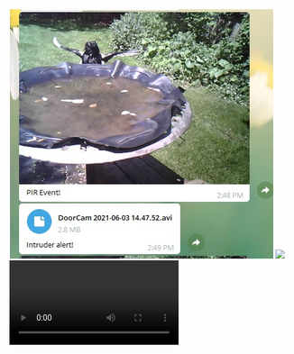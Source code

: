 
<img src="./magpie.jpg">
<img src="./DoorCam 2021-06-03 14.47.52.avi">
<video src="./DoorCam 2021-06-03 14.47.52.avi">

https://youtu.be/x4JaLOefIWA

<vid src="https://youtu.be/x4JaLOefIWA">

  <video controls="true" allowfullscreen="true" poster="./magpie.jpg">
    <source src="./DoorCam 2021-06-03 14.47.52.avi" type="video/avi">
  </video>
